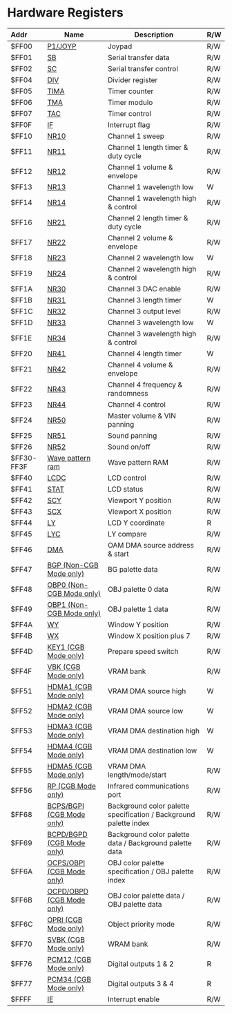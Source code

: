 
# Hardware Registers

| Addr       | Name                                                   | Description                                                       | R/W |
|:-----------|--------------------------------------------------------|-------------------------------------------------------------------|-----|
| $FF00      | [P1/JOYP][P1/JOYP]                                     | Joypad                                                            | R/W |
| $FF01      | [SB][SB]                                               | Serial transfer data                                              | R/W |
| $FF02      | [SC][SC]                                               | Serial transfer control                                           | R/W |
| $FF04      | [DIV][DIV]                                             | Divider register                                                  | R/W |
| $FF05      | [TIMA][TIMA]                                           | Timer counter                                                     | R/W |
| $FF06      | [TMA][TMA]                                             | Timer modulo                                                      | R/W |
| $FF07      | [TAC][TAC]                                             | Timer control                                                     | R/W |
| $FF0F      | [IF][IF]                                               | Interrupt flag                                                    | R/W |
| $FF10      | [NR10][NR10]                                           | Channel 1 sweep                                                   | R/W |
| $FF11      | [NR11][NR11]                                           | Channel 1 length timer & duty cycle                               | R/W |
| $FF12      | [NR12][NR12]                                           | Channel 1 volume & envelope                                       | R/W |
| $FF13      | [NR13][NR13]                                           | Channel 1 wavelength low                                          | W   |
| $FF14      | [NR14][NR14]                                           | Channel 1 wavelength high & control                               | R/W |
| $FF16      | [NR21][NR21]                                           | Channel 2 length timer & duty cycle                               | R/W |
| $FF17      | [NR22][NR22]                                           | Channel 2 volume & envelope                                       | R/W |
| $FF18      | [NR23][NR23]                                           | Channel 2 wavelength low                                          | W   |
| $FF19      | [NR24][NR24]                                           | Channel 2 wavelength high & control                               | R/W |
| $FF1A      | [NR30][NR30]                                           | Channel 3 DAC enable                                              | R/W |
| $FF1B      | [NR31][NR31]                                           | Channel 3 length timer                                            | W   |
| $FF1C      | [NR32][NR32]                                           | Channel 3 output level                                            | R/W |
| $FF1D      | [NR33][NR33]                                           | Channel 3 wavelength low                                          | W   |
| $FF1E      | [NR34][NR34]                                           | Channel 3 wavelength high & control                               | R/W |
| $FF20      | [NR41][NR41]                                           | Channel 4 length timer                                            | W   |
| $FF21      | [NR42][NR42]                                           | Channel 4 volume & envelope                                       | R/W |
| $FF22      | [NR43][NR43]                                           | Channel 4 frequency & randomness                                  | R/W |
| $FF23      | [NR44][NR44]                                           | Channel 4 control                                                 | R/W |
| $FF24      | [NR50][NR50]                                           | Master volume & VIN panning                                       | R/W |
| $FF25      | [NR51][NR51]                                           | Sound panning                                                     | R/W |
| $FF26      | [NR52][NR52]                                           | Sound on/off                                                      | R/W |
| $FF30-FF3F | [Wave pattern ram][Wave pattern ram]                   | Wave pattern RAM                                                  | R/W |
| $FF40      | [LCDC][LCDC]                                           | LCD control                                                       | R/W |
| $FF41      | [STAT][STAT]                                           | LCD status                                                        | R/W |
| $FF42      | [SCY][SCY]                                             | Viewport Y position                                               | R/W |
| $FF43      | [SCX][SCX]                                             | Viewport X position                                               | R/W |
| $FF44      | [LY][LY]                                               | LCD Y coordinate                                                  | R   |
| $FF45      | [LYC][LYC]                                             | LY compare                                                        | R/W |
| $FF46      | [DMA][DMA]                                             | OAM DMA source address & start                                    | R/W |
| $FF47      | [BGP (Non-CGB Mode only)][BGP (Non-CGB Mode only)]     | BG palette data                                                   | R/W |
| $FF48      | [OBP0 (Non-CGB Mode only)][OBP0 (Non-CGB Mode only)]   | OBJ palette 0 data                                                | R/W |
| $FF49      | [OBP1 (Non-CGB Mode only)][OBP1 (Non-CGB Mode only)]   | OBJ palette 1 data                                                | R/W |
| $FF4A      | [WY][WY]                                               | Window Y position                                                 | R/W |
| $FF4B      | [WX][WX]                                               | Window X position plus 7                                          | R/W |
| $FF4D      | [KEY1 (CGB Mode only)][KEY1 (CGB Mode only)]           | Prepare speed switch                                              | R/W |
| $FF4F      | [VBK (CGB Mode only)][VBK (CGB Mode only)]             | VRAM bank                                                         | R/W |
| $FF51      | [HDMA1 (CGB Mode only)][HDMA1 (CGB Mode only)]         | VRAM DMA source high                                              | W   |
| $FF52      | [HDMA2 (CGB Mode only)][HDMA2 (CGB Mode only)]         | VRAM DMA source low                                               | W   |
| $FF53      | [HDMA3 (CGB Mode only)][HDMA3 (CGB Mode only)]         | VRAM DMA destination high                                         | W   |
| $FF54      | [HDMA4 (CGB Mode only)][HDMA4 (CGB Mode only)]         | VRAM DMA destination low                                          | W   |
| $FF55      | [HDMA5 (CGB Mode only)][HDMA5 (CGB Mode only)]         | VRAM DMA length/mode/start                                        | R/W |
| $FF56      | [RP (CGB Mode only)][RP (CGB Mode only)]               | Infrared communications port                                      | R/W |
| $FF68      | [BCPS/BGPI (CGB Mode only)][BCPS/BGPI (CGB Mode only)] | Background color palette specification / Background palette index | R/W |
| $FF69      | [BCPD/BGPD (CGB Mode only)][BCPD/BGPD (CGB Mode only)] | Background color palette data / Background palette data           | R/W |
| $FF6A      | [OCPS/OBPI (CGB Mode only)][OCPS/OBPI (CGB Mode only)] | OBJ color palette specification / OBJ palette index               | R/W |
| $FF6B      | [OCPD/OBPD (CGB Mode only)][OCPD/OBPD (CGB Mode only)] | OBJ color palette data / OBJ palette data                         | R/W |
| $FF6C      | [OPRI (CGB Mode only)][OPRI (CGB Mode only)]           | Object priority mode                                              | R/W |
| $FF70      | [SVBK (CGB Mode only)][SVBK (CGB Mode only)]           | WRAM bank                                                         | R/W |
| $FF76      | [PCM12 (CGB Mode only)][PCM12 (CGB Mode only)]         | Digital outputs 1 & 2                                             | R   |
| $FF77      | [PCM34 (CGB Mode only)][PCM34 (CGB Mode only)]         | Digital outputs 3 & 4                                             | R   |
| $FFFF      | [IE][IE]                                               | Interrupt enable                                                  | R/W |

[P1/JOYP]: <#FF00 — P1/JOYP: Joypad>
[SB]: <#FF01 — SB: Serial transfer data>
[SC]: <#FF02 — SC: Serial transfer control>
[DIV]: <#FF04 — DIV: Divider register>
[TIMA]: <#FF05 — TIMA: Timer counter>
[TMA]: <#FF06 — TMA: Timer modulo>
[TAC]: <#FF07 — TAC: Timer control>
[IF]: <#FF0F — IF: Interrupt flag>
[NR10]: <#FF10 — NR10: Channel 1 sweep>
[NR11]: <#FF11 — NR11: Channel 1 length timer & duty cycle>
[NR12]: <#FF12 — NR12: Channel 1 volume & envelope>
[NR13]: <#FF13 — NR13: Channel 1 wavelength low \[write-only\]>
[NR14]: <#FF14 — NR14: Channel 1 wavelength high & control>
[NR21]: <#Sound Channel 2 — Pulse>
[NR22]: <#Sound Channel 2 — Pulse>
[NR23]: <#Sound Channel 2 — Pulse>
[NR24]: <#Sound Channel 2 — Pulse>
[NR30]: <#FF1A — NR30: Channel 3 DAC enable>
[NR31]: <#FF1B — NR31: Channel 3 length timer \[write-only\]>
[NR32]: <#FF1C — NR32: Channel 3 output level>
[NR33]: <#FF1D — NR33: Channel 3 wavelength low \[write-only\]>
[NR34]: <#FF1E — NR34: Channel 3 wavelength high & control>
[NR41]: <#FF20 — NR41: Channel 4 length timer \[write-only\]>
[NR42]: <#FF21 — NR42: Channel 4 volume & envelope>
[NR43]: <#FF22 — NR43: Channel 4 frequency & randomness>
[NR44]: <#FF23 — NR44: Channel 4 control>
[NR50]: <#FF24 — NR50: Master volume & VIN panning>
[NR51]: <#FF25 — NR51: Sound panning>
[NR52]: <#FF26 — NR52: Sound on/off>
[Wave pattern RAM]: <#FF30–FF3F — Wave pattern RAM>
[LCDC]: <#FF40 — LCDC: LCD control>
[STAT]: <#FF41 — STAT: LCD status>
[SCY]: <#FF42–FF43 — SCY, SCX: Viewport Y position, X position>
[SCX]: <#FF42–FF43 — SCY, SCX: Viewport Y position, X position>
[LY]: <#FF44 — LY: LCD Y coordinate \[read-only\]>
[LYC]: <#FF45 — LYC: LY compare>
[DMA]: <#FF46 — DMA: OAM DMA source address & start>
[BGP (Non-CGB Mode only)]: <#FF47 — BGP (Non-CGB Mode only): BG palette data>
[OBP0 (Non-CGB Mode only)]: <#FF48–FF49 — OBP0, OBP1 (Non-CGB Mode only): OBJ palette 0, 1 data>
[OBP1 (Non-CGB Mode only)]: <#FF48–FF49 — OBP0, OBP1 (Non-CGB Mode only): OBJ palette 0, 1 data>
[WY]: <#FF4A–FF4B — WY, WX: Window Y position, X position plus 7>
[WX]: <#FF4A–FF4B — WY, WX: Window Y position, X position plus 7>
[KEY1 (CGB Mode only)]: <#FF4D — KEY1 (CGB Mode only): Prepare speed switch>
[VBK (CGB Mode only)]: <#FF4F — VBK (CGB Mode only): VRAM bank>
[HDMA1 (CGB Mode only)]: <#FF51–FF52 — HDMA1, HDMA2 (CGB Mode only): VRAM DMA source (high, low) \[write-only\]>
[HDMA2 (CGB Mode only)]: <#FF51–FF52 — HDMA1, HDMA2 (CGB Mode only): VRAM DMA source (high, low) \[write-only\]>
[HDMA3 (CGB Mode only)]: <#FF53–FF54 — HDMA3, HDMA4 (CGB Mode only): VRAM DMA destination (high, low) \[write-only\]>
[HDMA4 (CGB Mode only)]: <#FF53–FF54 — HDMA3, HDMA4 (CGB Mode only): VRAM DMA destination (high, low) \[write-only\]>
[HDMA5 (CGB Mode only)]: <#FF55 — HDMA5 (CGB Mode only): VRAM DMA length/mode/start>
[RP (CGB Mode only)]: <#FF56 — RP (CGB Mode only): Infrared communications port>
[BCPS/BGPI (CGB Mode only)]: <#FF68 — BCPS/BGPI (CGB Mode only): Background color palette specification / Background palette index>
[BCPD/BGPD (CGB Mode only)]: <#FF69 — BCPD/BGPD (CGB Mode only): Background color palette data / Background palette data>
[OCPS/OBPI (CGB Mode only)]: <#FF6A–FF6B — OCPS/OBPI, OCPD/OBPD (CGB Mode only): OBJ color palette specification / OBJ palette index, OBJ color palette data / OBJ palette data>
[OCPD/OBPD (CGB Mode only)]: <#FF6A–FF6B — OCPS/OBPI, OCPD/OBPD (CGB Mode only): OBJ color palette specification / OBJ palette index, OBJ color palette data / OBJ palette data>
[OPRI (CGB Mode only)]: <#FF6C — OPRI (CGB Mode only): Object priority mode>
[SVBK (CGB Mode only)]: <#FF70 — SVBK (CGB Mode only): WRAM bank>
[PCM12 (CGB Mode only)]: <#FF76 — PCM12 (CGB Mode only): Digital outputs 1 & 2 \[read-only\]>
[PCM34 (CGB Mode only)]: <#FF77 — PCM34 (CGB Mode only): Digital outputs 3 & 4 \[read-only\]>
[IE]: <#FFFF — IE: Interrupt enable>
